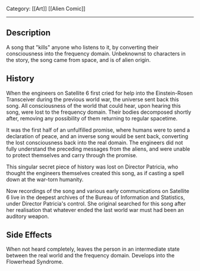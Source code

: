 Category: [[Art]] [[Alien Comic]]
___
## Description
A song that "kills" anyone who listens to it, by converting their consciousness into the frequency domain. Unbeknownst to characters in the story, the song came from space, and is of alien origin. 
## History
When the engineers on Satellite 6 first cried for help into the Einstein-Rosen Transceiver during the previous world war, the universe sent back this song. All consciousness of the world that could hear, upon hearing this song, were lost to the frequency domain. Their bodies decomposed shortly after, removing any possibility of them returning to regular spacetime. 

It was the first half of an unfulfilled promise, where humans were to send a declaration of peace, and an inverse song would be sent back, converting the lost consciousness back into the real domain. The engineers did not fully understand the preceding messages from the aliens, and were unable to protect themselves and carry through the promise. 

This singular secret piece of history was lost on Director Patricia, who thought the engineers themselves created this song, as if casting a spell down at the war-torn humanity. 

Now recordings of the song and various early communications on Satellite 6 live in the deepest archives of the Bureau of Information and Statistics, under Director Patricia's control. She original searched for this song after her realisation that whatever ended the last world war must had been an auditory weapon. 
## Side Effects
When not heard completely, leaves the person in an intermediate state between the real world and the frequency domain. Develops into the Flowerhead Syndrome. 